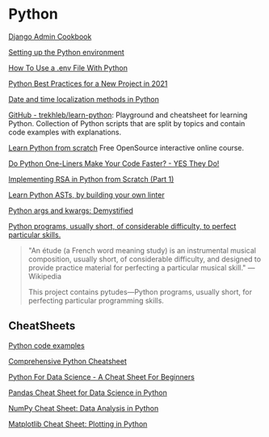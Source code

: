 # Python

[Django Admin Cookbook](https://books.agiliq.com/projects/django-admin-cookbook/en/latest/index.html)

[Setting up the Python environment](https://packaging.python.org/guides/installing-using-pip-and-virtual-environments/)

[How To Use a .env File With Python](https://lovelacecoding.hashnode.dev/how-to-use-a-env-file-with-python)

[Python Best Practices for a New Project in 2021](https://mitelman.engineering/blog/python-best-practice/automating-python-best-practices-for-a-new-project/)

[Date and time localization methods in Python](https://lokalise.com/blog/date-time-localization/)

[GitHub - trekhleb/learn-python](https://github.com/trekhleb/learn-python): Playground and cheatsheet for learning Python. Collection of Python scripts that are split by topics and contain code examples with explanations.

[Learn Python from scratch](https://futurecoder.io/) Free OpenSource interactive online course.

[Do Python One-Liners Make Your Code Faster? - YES They Do!](https://dev.to/naveenkumarmd/do-python-one-liners-make-your-code-faster-514f)

[Implementing RSA in Python from Scratch (Part 1)](https://coderoasis.com/implementing-rsa-from-scratch-in-python/)

[Learn Python ASTs, by building your own linter](https://sadh.life/post/ast/)

[Python args and kwargs: Demystified](https://realpython.com/python-kwargs-and-args/)

[Python programs, usually short, of considerable difficulty, to perfect particular skills.](https://github.com/norvig/pytudes)

> "An étude (a French word meaning study) is an instrumental musical composition, usually short, of considerable difficulty, and designed to provide practice material for perfecting a particular musical skill." — Wikipedia
> 
> This project contains pytudes—Python programs, usually short, for perfecting particular programming skills.

## CheatSheets

[Python code examples](https://python.hotexamples.com/examples/django.contrib.auth.models/User/get_full_name/python-user-get_full_name-method-examples.html)

[Comprehensive Python Cheatsheet](https://gto76.github.io/python-cheatsheet/)

[Python For Data Science - A Cheat Sheet For Beginners](https://www.datacamp.com/community/tutorials/python-data-science-cheat-sheet-basics)

[Pandas Cheat Sheet for Data Science in Python](https://www.datacamp.com/community/blog/python-pandas-cheat-sheet)

[NumPy Cheat Sheet: Data Analysis in Python](https://www.datacamp.com/community/blog/python-numpy-cheat-sheet)

[Matplotlib Cheat Sheet: Plotting in Python](https://www.datacamp.com/community/blog/python-matplotlib-cheat-sheet)
